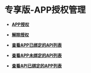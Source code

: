 # 专享版-APP授权管理<a name="ZH-CN_TOPIC_0259167130"></a>

 

-   **[APP授权](APP授权.md)**  

-   **[解除授权](解除授权.md)**  

-   **[查看APP已绑定的API列表](查看APP已绑定的API列表.md)**  

-   **[查看APP未绑定的API列表](查看APP未绑定的API列表.md)**  

-   **[查看API已绑定的APP列表](查看API已绑定的APP列表.md)**  


